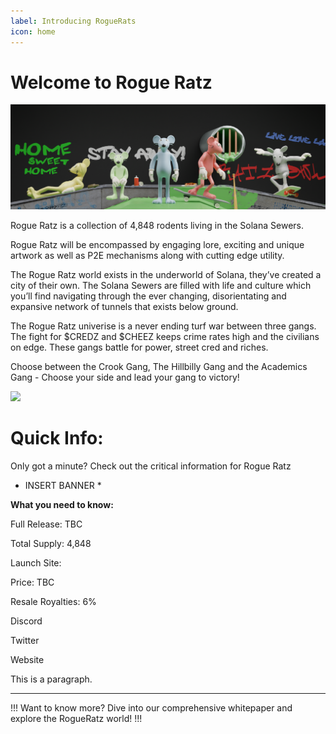 ```yaml
---
label: Introducing RogueRats
icon: home
---
```

# Welcome to Rogue Ratz
![](static/banner4.png)

Rogue Ratz is a collection of 4,848 rodents living in the Solana Sewers. 

Rogue Ratz will be encompassed by engaging lore, exciting and unique artwork as well as P2E mechanisms along with cutting edge utility. 

The Rogue Ratz world exists in the underworld of Solana, they’ve created a city of their own. The Solana Sewers are filled with life and culture which you’ll find navigating through the ever changing, disorientating and expansive network of tunnels that exists below ground. 

The Rogue Ratz univerise is a never ending turf war between three gangs. The fight for $CREDZ and $CHEEZ keeps crime rates high and the civilians on edge. These gangs battle for power, street cred and riches. 

Choose between the Crook Gang, The Hillbilly Gang and the Academics Gang - Choose your side and lead your gang to victory! 


![](../static/rat2.png)

# Quick Info:

Only got a minute? Check out the critical information for Rogue Ratz 

* INSERT BANNER * 

**What you need to know:**

Full Release: TBC

Total Supply: 4,848

Launch Site: 

Price: TBC

Resale Royalties: 6%

Discord

Twitter

Website

This is a paragraph.

---

!!!
Want to know more? Dive into our comprehensive whitepaper and explore the RogueRatz world!
!!!
